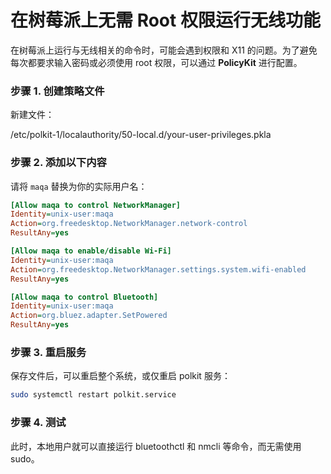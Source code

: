 # 在树莓派上无需 Root 权限运行无线功能

在树莓派上运行与无线相关的命令时，可能会遇到权限和 X11 的问题。为了避免每次都要求输入密码或必须使用 root 权限，可以通过 **PolicyKit** 进行配置。

### 步骤 1. 创建策略文件

新建文件：

/etc/polkit-1/localauthority/50-local.d/your-user-privileges.pkla

### 步骤 2. 添加以下内容

请将 `maqa` 替换为你的实际用户名：

```ini
[Allow maqa to control NetworkManager]
Identity=unix-user:maqa
Action=org.freedesktop.NetworkManager.network-control
ResultAny=yes

[Allow maqa to enable/disable Wi-Fi]
Identity=unix-user:maqa
Action=org.freedesktop.NetworkManager.settings.system.wifi-enabled
ResultAny=yes

[Allow maqa to control Bluetooth]
Identity=unix-user:maqa
Action=org.bluez.adapter.SetPowered
ResultAny=yes
```

### 步骤 3. 重启服务
保存文件后，可以重启整个系统，或仅重启 polkit 服务：
```bash
sudo systemctl restart polkit.service
```
### 步骤 4. 测试
此时，本地用户就可以直接运行 bluetoothctl 和 nmcli 等命令，而无需使用 sudo。
